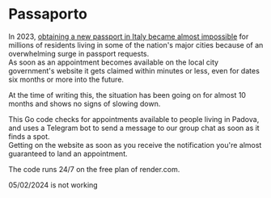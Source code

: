 # Passaporto

In 2023, [obtaining a new passport in Italy became almost impossible](https://www.rainews.it/tgr/piemonte/articoli/2023/06/passaporti-torino-una-delle-sei-citta-italiane-dove-e-impossibile-ottenere-un-appuntamento-36e9ab06-6222-4444-91ed-ab9ee9d9c806.html) for millions of residents living in some of the nation's major cities because of an overwhelming surge in passport requests.    
As soon as an appointment becomes available on the local city government's website it gets claimed within minutes or less, even for dates six months or more into the future.  

At the time of writing this, the situation has been going on for almost 10 months and shows no signs of slowing down.

This Go code checks for appointments available to people living in Padova, and uses a Telegram bot to send a message to our group chat as soon as it finds a spot.    
Getting on the website as soon as you receive the notification you're almost guaranteed to land an appointment.   

The code runs 24/7 on the free plan of render.com.


05/02/2024 is not working
